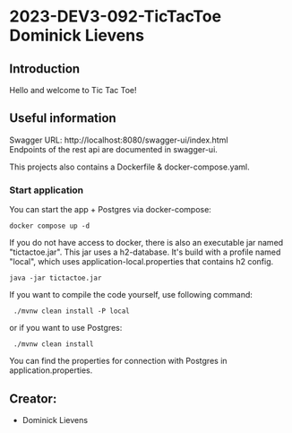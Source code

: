 # 2023-DEV3-092-TicTacToe Dominick Lievens

## Introduction
Hello and welcome to Tic Tac Toe!

## Useful information
Swagger URL:
http://localhost:8080/swagger-ui/index.html
\
Endpoints of the rest api are documented in swagger-ui.

This projects also contains a Dockerfile & docker-compose.yaml.

### Start application
You can start the app + Postgres via docker-compose:
```shell
docker compose up -d
```

If you do not have access to docker, there is also an executable jar named "tictactoe.jar". 
This jar uses a h2-database. It's build with a profile named "local", which uses application-local.properties that contains h2 config. 
```shell
java -jar tictactoe.jar
```

If you want to compile the code yourself, use following command:
```shell
 ./mvnw clean install -P local
```
or if you want to use Postgres:
```shell
 ./mvnw clean install
```
You can find the properties for connection with Postgres in application.properties.

## Creator:
- Dominick Lievens
